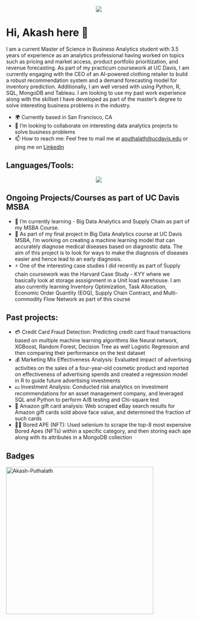 
<div id = "header" align = "center">
  <img src = "https://media.giphy.com/media/qgQUggAC3Pfv687qPC/giphy.gif">
</div>


<!--
### Hi, Akash here 👋-->
<h1>
  Hi, Akash here 👋
 <!--img src="https://media.giphy.com/media/hvRJCLFzcasrR4ia7z/giphy.gif" width="30px"/-->
</h1>

I am a current Master of Science in Business Analytics student with 3.5 years of experience as an analytics professional having worked on topics such as pricing and market access, product portfolio prioritization, and revenue forecasting. As part of my practicum coursework at UC Davis, I am currently engaging with the CEO of an AI-powered clothing retailer to build a robust recommendation system and a demand forecasting model for inventory prediction. Additionally, I am well versed with using Python, R, SQL, MongoDB and Tableau. I am looking to use my past work experience along with the skillset I have developed as part of the master’s degree to solve interesting business problems in the industry.
- 🌍 Currently based in San Francisco, CA
- 👯 I’m looking to collaborate on interesting data analytics projects to solve business problems
- 📫 How to reach me: Feel free to mail me at aputhalath@ucdavis.edu or ping me on [LinkedIn](https://www.linkedin.com/in/akashputhalath/)


<!--<p align = 'center'>
  <a href="https://www.linkedin.com/in/akashputhalath/">
    <img src="https://skillicons.dev/icons?i=linkedin" />
  </a>
  <a href="https://medium.com/@akashp-995" target="_blank"><img alt="Medium" src="https://img.shields.io/badge/medium-%2312100E.svg?&style=for-the-badge&logo=medium&logoColor=white" />
  </a>
</p>
-->
<h2>Languages/Tools:</h2>
<p align="center">
  <a href="https://skillicons.dev">
    <img src="https://skillicons.dev/icons?i=aws,gcp,python,r,mysql,sqlite,mongodb,selenium,atom,tensorflow,looker" />
  </a>
</p>


<!--
<h3>Apart from this I am also familiar with: </h3>
<p>

  <img alt="Looker" src="https://img.shields.io/badge/-Looker-46a2f1?style=flat-square&logo=looker&logoColor=white" />
  <img alt="PostgreSQL" src="https://img.shields.io/badge/-PostgreSQL-430098?style=flat-square&logo=postgresql&logoColor=white" />
  <img alt="AWS" src="https://img.shields.io/badge/-AWS-B7178C?style=flat-square&logo=aws&logoColor=white" />
  <img alt="PySpark" src="https://img.shields.io/badge/-PySpark-E10098?style=flat-square&logo=pyspark&logoColor=white" />
  <img alt="Tableau" src="https://img.shields.io/badge/-Tableau-db7092?style=flat-square&logo=tableau-components&logoColor=white" />

-->
<h2>Ongoing Projects/Courses as part of UC Davis MSBA</h2>

- 🌱 I’m currently learning - Big Data Analytics and Supply Chain as part of my MSBA Course.
- 🔭 As part of my final project in Big Data Analytics course at UC Davis MSBA, I’m working on creating a machine learning model that can accurately diagnose medical diseases based on diagnostic data. The aim of this project is to look for ways to make the diagnosis of diseases easier and hence lead to an early diagnosis.
- ⚡ One of the interesting case studies I did recently as part of Supply chain coursework was the Harvard Case Study - KYY where we basically look at storage asssignment in a Unit load warehouse. I am also currently learning Inventory Optimization, Task Allocation, Economic Order Quantity (EOQ), Supply Chain Contract, and Multi-commodity Flow Network as part of this course


<h2>Past projects:</h2>

- :credit_card: Credit Card Fraud Detection: Predicting credit card fraud transactions based on multiple machine learning algorithms like Neural network, XGBoost, Random Forest, Decision Tree as well Logistic Regression and then comparing their performance on the test dataset
- :moneybag: Marketing Mix Effectiveness Analysis: Evaluated impact of advertising activities on the sales of a four-year-old cosmetic product and reported on effectiveness of advertising spends and created a regression model in R to guide future advertising investments
- :dollar: Investment Analysis: Conducted risk analytics on investment recommendations for an asset management company, and leveraged SQL and Python to perform A/B testing and Chi-square test
- 🎁 Amazon gift card analysis:	Web scraped eBay search results for Amazon gift cards sold above face value, and determined the fraction of such cards
- :artist: Bored APE (NFT): Used selenium to scrape the top-8 most expensive Bored Apes (NFTs) within a specific category, and then storing each ape along with its attributes in a MongoDB collection 



<h2>Badges</h2>

<div >
   <!-- <img align="left" src="https://github-readme-stats.vercel.app/api?username=akash95&count_private=true&show_icons=true&layout=compact&theme=buefy" width="400px" alt="Akash-Puthalath">
    &nbsp;&nbsp;
    &nbsp;&nbsp;-->
    <img align="center" src="https://github-readme-streak-stats.herokuapp.com/?user=akash95&count_private=true&show_icons=true&layout=compact&theme=buefy" width="400px" alt="Akash-Puthalath">
</div>




<!--

<div align = "center">
  <img src = "https://media.giphy.com/media/l46Cy1rHbQ92uuLXa/giphy.gif">
</div>


-->

